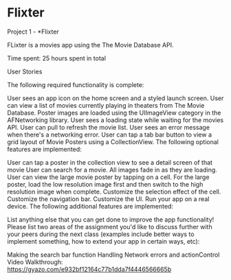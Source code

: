# Flixter
Project 1 - *Flixter

FLixter is a movies app using the The Movie Database API.

Time spent: 25 hours spent in total

User Stories

The following required functionality is complete:

 User sees an app icon on the home screen and a styled launch screen.
 User can view a list of movies currently playing in theaters from The Movie Database.
 Poster images are loaded using the UIImageView category in the AFNetworking library.
 User sees a loading state while waiting for the movies API.
 User can pull to refresh the movie list.
 User sees an error message when there's a networking error.
 User can tap a tab bar button to view a grid layout of Movie Posters using a CollectionView.
The following optional features are implemented:

 User can tap a poster in the collection view to see a detail screen of that movie
 User can search for a movie.
 All images fade in as they are loading.
 User can view the large movie poster by tapping on a cell.
 For the large poster, load the low resolution image first and then switch to the high resolution image when complete.
 Customize the selection effect of the cell.
 Customize the navigation bar.
 Customize the UI.
 Run your app on a real device.
The following additional features are implemented:

 List anything else that you can get done to improve the app functionality!
Please list two areas of the assignment you'd like to discuss further with your peers during the next class (examples include better ways to implement something, how to extend your app in certain ways, etc):

Making the search bar function
Handling Network errors and actionControl
Video Walkthrough: https://gyazo.com/e932bf12164c77b1dda7f4446566665b



